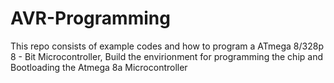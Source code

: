 # AVR-Programming
This repo consists of example codes and how to program a ATmega 8/328p 8 - Bit Microcontroller, Build the envirionment for programming the chip and Bootloading the Atmega 8a Microcontroller
